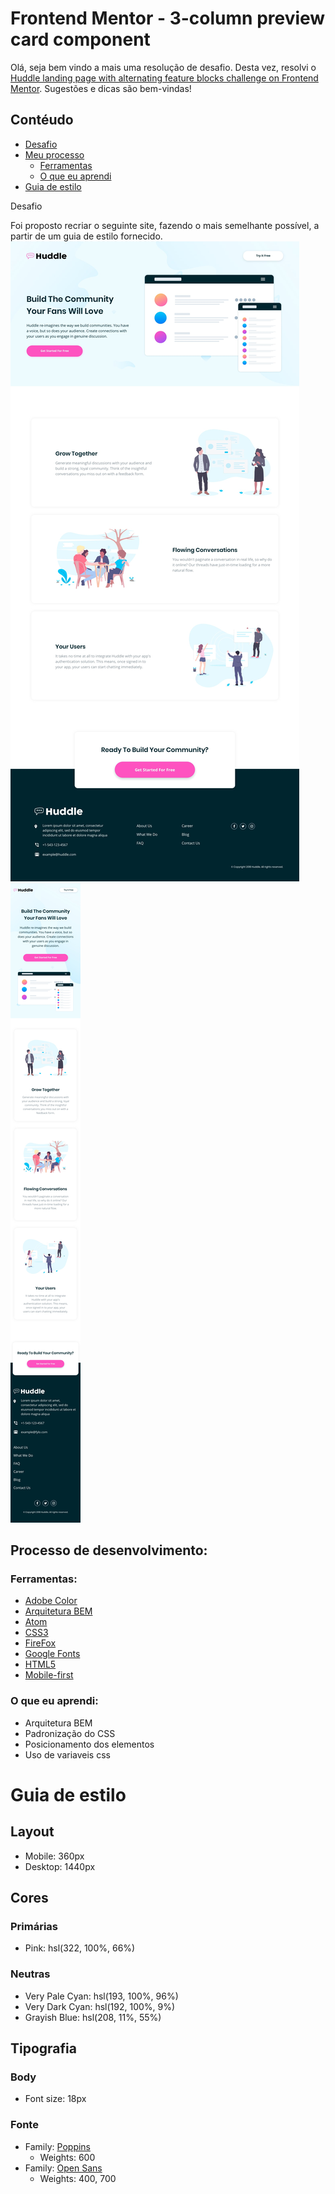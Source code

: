 <h1>Frontend Mentor - 3-column preview card component</h1>

Olá, seja bem vindo a mais uma resolução de desafio. Desta vez, resolvi o [Huddle landing page with alternating feature blocks challenge on Frontend Mentor](https://www.frontendmentor.io/challenges/huddle-landing-page-with-alternating-feature-blocks-5ca5f5981e82137ec91a5100). Sugestões e dicas são bem-vindas!

## Contéudo

- [Desafio](#desafio)
- [Meu processo](#meu-processo)
    - [Ferramentas](#ferramentas)
    - [O que eu aprendi](#aprendizado)
- [Guia de estilo](#estilo)

<a id="desafio">Desafio</a>

Foi proposto recriar o seguinte site, fazendo o mais semelhante possível, a partir de um guia de estilo fornecido.
![](./design/desktop-design.jpg)
![](./design/mobile-design.jpg)

<a id="meu-processo">
<h2>Processo de desenvolvimento:</h2>
</a>

<a id="ferramentas">
<h3>Ferramentas:</h3>
</a>

- [Adobe Color](https://color.adobe.com/pt/create/color-wheel)
- [Arquitetura BEM](https://en.bem.info/methodology/css/)
- [Atom](https://atom.io/)
- [CSS3](https://developer.mozilla.org/pt-BR/docs/Web/CSS)
- [FireFox](https://www.mozilla.org/pt-BR/firefox/new/)
- [Google Fonts](https://fonts.google.com)
- [HTML5](https://developer.mozilla.org/pt-BR/docs/Web/HTML)
- [Mobile-first](https://developer.mozilla.org/en-US/docs/Glossary/Mobile_First)

<a id="aprendizado">
<h3>O que eu aprendi:</h3>
</a>

- Arquitetura BEM
- Padronização do CSS
- Posicionamento dos elementos
- Uso de variaveis css

<a id="estilo">
<h1>Guia de estilo</h1>
</a>

<h2> Layout </h2>

- Mobile: 360px
- Desktop: 1440px

<h2> Cores </h2>

<h3>Primárias</h3>

- Pink: hsl(322, 100%, 66%)

<h3> Neutras </h3>

- Very Pale Cyan: hsl(193, 100%, 96%)
- Very Dark Cyan: hsl(192, 100%, 9%)
- Grayish Blue: hsl(208, 11%, 55%)

<h2> Tipografia </h2>

<h3> Body </h3>

- Font size: 18px

<h3> Fonte </h3>

- Family: [Poppins](https://fonts.google.com/specimen/Poppins)
    - Weights: 600
- Family: [Open Sans](https://fonts.google.com/specimen/Open+Sans)
    - Weights: 400, 700







